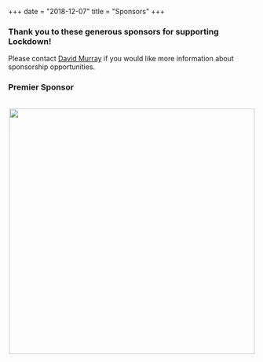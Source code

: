+++
date = "2018-12-07"
title = "Sponsors"
+++

### Thank you to these generous sponsors for supporting Lockdown!

Please contact [David Murray](mailto:djmurray@buffalo.edu?subject=Lockdown+Sponsorship) if you would like more information about sponsorship opportunities.

### **Premier Sponsor**
<div style="text-align: center">
  <br>
  <img src="../M_T.png" style="width:500px;">
 <!-- <img src="../DNORTH.png" style="width:450px;"> -->
</div>
<!--
### **Supporter Sponsors**
<div style="text-align: center">
  <img src="../verizon.jpg" style="width:350px">
  <img src="../Healthnow.png" style="width:350px;margin-top:2rem">
</div>
-->
